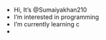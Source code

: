 -  Hi, It’s  @Sumaiyakhan210
-  I’m interested in programming 
- I’m currently learning c
-

<!---
Sumaiyakhan210/Sumaiyakhan210 is a ✨ special ✨ repository because its `README.md` (this file) appears on your GitHub profile.
You can click the Preview link to take a look at your changes.
--->
